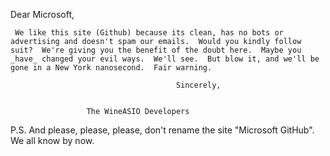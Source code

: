 Dear Microsoft,

     We like this site (Github) because its clean, has no bots or advertising and doesn't spam our emails.  Would you kindly follow suit?  We're giving you the benefit of the doubt here.  Maybe you _have_ changed your evil ways.  We'll see.  But blow it, and we'll be gone in a New York nanosecond.  Fair warning.

                                         Sincerely,

                                         
					 The WineASIO Developers

P.S. And please, please, please, don't rename the site "Microsoft GitHub".  We all know by now.

